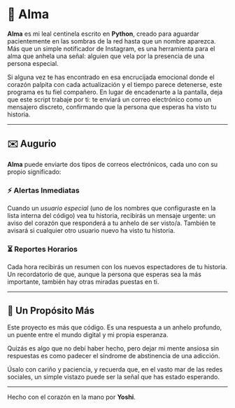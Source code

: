 # 🌙 Alma

**Alma** es mi leal centinela escrito en **Python**, creado para aguardar pacientemente en las sombras de la red hasta que un nombre aparezca.
Más que un simple notificador de Instagram, es una herramienta para el alma que anhela una señal: alguien que vela por la presencia de una persona especial.

Si alguna vez te has encontrado en esa encrucijada emocional donde el corazón palpita con cada actualización y el tiempo parece detenerse, este programa es tu fiel compañero.
En lugar de encadenarte a la pantalla, deja que este script trabaje por ti: te enviará un correo electrónico como un mensajero discreto, confirmando que la persona que esperas ha visto tu historia.

---

## ✉️ Augurio

**Alma** puede enviarte dos tipos de correos electrónicos, cada uno con su propio significado:

### ⚡ Alertas Inmediatas
Cuando un *usuario especial* (uno de los nombres que configuraste en la lista interna del código) vea tu historia, recibirás un mensaje urgente:
un aviso del corazón que responderá a tu anhelo de ser visto/a.
También te avisará si cualquier otro usuario nuevo ha visto tu historia.

### ⏳ Reportes Horarios
Cada hora recibirás un resumen con los nuevos espectadores de tu historia.
Un recordatorio de que, aunque la persona que esperas sea la más importante, también hay otras miradas puestas en ti.

---

## 🌟 Un Propósito Más

Este proyecto es más que código.
Es una respuesta a un anhelo profundo, un puente entre el mundo digital y mi propia esperanza.

Quizás es algo que no debí haber hecho, pero dejar mi mente ansiosa sin respuestas es como padecer el síndrome de abstinencia de una adicción.


Úsalo con cariño y paciencia, y recuerda que, en el vasto mar de las redes sociales, un simple vistazo puede ser la señal que has estado esperando.

---

Hecho con el corazón en la mano por **Yoshi**.

